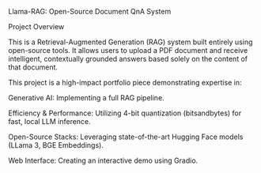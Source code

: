 Llama-RAG: Open-Source Document QnA System

Project Overview

This is a Retrieval-Augmented Generation (RAG) system built entirely using open-source tools. It allows users to upload a PDF document and receive intelligent, contextually grounded answers based solely on the content of that document.

This project is a high-impact portfolio piece demonstrating expertise in:

Generative AI: Implementing a full RAG pipeline.

Efficiency & Performance: Utilizing 4-bit quantization (bitsandbytes) for fast, local LLM inference.

Open-Source Stacks: Leveraging state-of-the-art Hugging Face models (LLama 3, BGE Embeddings).

Web Interface: Creating an interactive demo using Gradio.